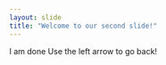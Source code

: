 ```yaml
---
layout: slide
title: "Welcome to our second slide!"
---
```

I am done 
Use the left arrow to go back!
